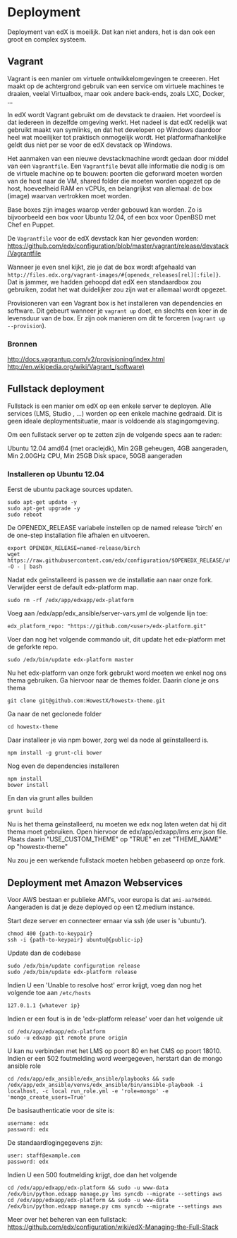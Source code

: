 # Deployment

Deployment van edX is moeilijk. Dat kan niet anders, het is dan ook een groot en complex systeem.

## Vagrant

Vagrant is een manier om virtuele ontwikkelomgevingen te creeeren. Het maakt op de achtergrond gebruik van een service om virtuele machines te draaien, veelal Virtualbox, maar ook andere back-ends, zoals LXC, Docker, ...

In edX wordt Vagrant gebruikt om de devstack te draaien. Het voordeel is dat iedereen in dezelfde omgeving werkt. Het nadeel is dat edX redelijk wat gebruikt maakt van symlinks, en dat het developen op Windows daardoor heel wat moeilijker tot praktisch onmogelijk wordt. Het platformafhankelijke geldt dus niet per se voor de edX devstack op Windows.

Het aanmaken van een nieuwe devstackmachine wordt gedaan door middel van een `Vagrantfile`. Een `Vagrantfile` bevat alle informatie die nodig is om de virtuele machine op te bouwen: poorten die geforward moeten worden van de host naar de VM, shared folder die moeten worden opgezet op de host, hoeveelheid RAM en vCPUs, en belangrijkst van allemaal: de box (image) waarvan vertrokken moet worden.

Base boxes zijn images waarop verder gebouwd kan worden. Zo is bijvoorbeeld een box voor Ubuntu 12.04, of een box voor OpenBSD met Chef en Puppet.

De `Vagrantfile` voor de edX devstack kan hier gevonden worden: https://github.com/edx/configuration/blob/master/vagrant/release/devstack/Vagrantfile

Wanneer je even snel kijkt, zie je dat de box wordt afgehaald van `http://files.edx.org/vagrant-images/#{openedx_releases[rel][:file]}`. Dat is jammer, we hadden gehoopd dat edX een standaardbox zou gebruiken, zodat het wat duidelijker zou zijn wat er allemaal wordt opgezet.

Provisioneren van een Vagrant box is het installeren van dependencies en software. Dit gebeurt wanneer je `vagrant up` doet, en slechts een keer in de levensduur van de box. Er zijn ook manieren om dit te forceren (`vagrant up --provision`).

### Bronnen

http://docs.vagrantup.com/v2/provisioning/index.html
http://en.wikipedia.org/wiki/Vagrant_(software)

## Fullstack deployment

Fullstack is een manier om edX op een enkele server te deployen. Alle services (LMS, Studio
, ...) worden op een enkele machine gedraaid. Dit is geen ideale deploymentsituatie, maar is voldoende als stagingomgeving.

Om een fullstack server op te zetten zijn de volgende specs aan te raden:

Ubuntu 12.04 amd64 (met oraclejdk),
Min 2GB geheugen, 4GB aangeraden,
Min 2.00GHz CPU,
Min 25GB Disk space, 50GB aangeraden

### Installeren op Ubuntu 12.04

Eerst de ubuntu package sources updaten.

    sudo apt-get update -y
    sudo apt-get upgrade -y
    sudo reboot
    
De OPENEDX_RELEASE variabele instellen op de named release ‘birch’ en de one-step installation file afhalen en uitvoeren.

    export OPENEDX_RELEASE=named-release/birch
    wget https://raw.githubusercontent.com/edx/configuration/$OPENEDX_RELEASE/util/install/vagrant.sh -O - | bash

Nadat edx geïnstalleerd is passen we de installatie aan naar onze fork.
Verwijder eerst de default edx-platform map.

    sudo rm -rf /edx/app/edxapp/edx-platform
    
Voeg aan /edx/app/edx_ansible/server-vars.yml de volgende lijn toe:

    edx_platform_repo: "https://github.com/<user>/edx-platform.git"
    
Voer dan nog het volgende commando uit, dit update het edx-platform met de geforkte repo.

    sudo /edx/bin/update edx-platform master

Nu het edx-platform van onze fork gebruikt word moeten we enkel nog ons thema gebruiken.
Ga hiervoor naar de themes folder.
Daarin clone je ons thema

    git clone git@github.com:HowestX/howestx-theme.git
    
Ga naar de net geclonede folder

    cd howestx-theme
    
Daar installeer je via npm bower, zorg wel da node al geïnstalleerd is.

    npm install -g grunt-cli bower
    
Nog even de dependencies installeren

    npm install
    bower install
    
En dan via grunt alles builden

    grunt build

Nu is het thema geïnstalleerd, nu moeten we edx nog laten weten dat hij dit thema moet gebruiken.
Open hiervoor de edx/app/edxapp/lms.env.json file. Plaats daarin "USE_CUSTOM_THEME" op "TRUE" en zet "THEME_NAME" op "howestx-theme"

Nu zou je een werkende fullstack moeten hebben gebaseerd op onze fork.

## Deployment met Amazon Webservices

Voor AWS bestaan er publieke AMI's, voor europa is dat `ami-aa76d0dd`. Aangeraden is dat je deze deployed op een t2.medium instance.

Start deze server en connecteer ernaar via ssh (de user is 'ubuntu').

    chmod 400 {path-to-keypair}
    ssh -i {path-to-keypair} ubuntu@{public-ip}

Update dan de codebase

    sudo /edx/bin/update configuration release
    sudo /edx/bin/update edx-platform release

Indien U een 'Unable to resolve host' error krijgt, voeg dan nog het volgende toe aan `/etc/hosts`

    127.0.1.1 {whatever ip}
    
Indien er een fout is in de 'edx-platform release' voer dan het volgende uit

    cd /edx/app/edxapp/edx-platform
    sudo -u edxapp git remote prune origin
    
U kan nu verbinden met het LMS op poort 80 en het CMS op poort 18010. Indien er een 502 foutmelding word weergegeven, herstart dan de mongo ansible role

    cd /edx/app/edx_ansible/edx_ansible/playbooks && sudo /edx/app/edx_ansible/venvs/edx_ansible/bin/ansible-playbook -i localhost, -c local run_role.yml -e 'role=mongo' -e 'mongo_create_users=True'

De basisauthenticatie voor de site is:

    username: edx
    password: edx

De standaardlogingegevens zijn:

    user: staff@example.com
    password: edx
    
Indien U een 500 foutmelding krijgt, doe dan het volgende

    cd /edx/app/edxapp/edx-platform && sudo -u www-data /edx/bin/python.edxapp manage.py lms syncdb --migrate --settings aws
    cd /edx/app/edxapp/edx-platform && sudo -u www-data /edx/bin/python.edxapp manage.py cms syncdb --migrate --settings aws
    
Meer over het beheren van een fullstack:
https://github.com/edx/configuration/wiki/edX-Managing-the-Full-Stack

